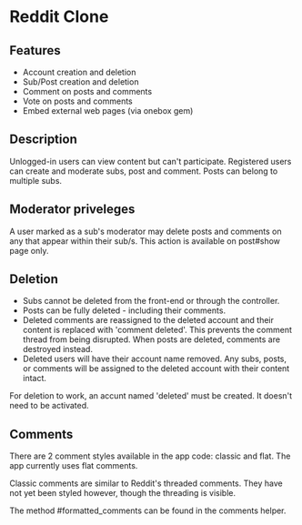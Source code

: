 # Reddit Clone


## Features
- Account creation and deletion
- Sub/Post creation and deletion
- Comment on posts and comments
- Vote on posts and comments
- Embed external web pages (via onebox gem)

## Description
Unlogged-in users can view content but can't participate. Registered users can create and moderate subs, post and comment. Posts can belong to multiple subs.

## Moderator priveleges
A user marked as a sub's moderator may delete posts and comments on any that appear within their sub/s. This action is available on post#show page only.

## Deletion
- Subs cannot be deleted from the front-end or through the controller.
- Posts can be fully deleted - including their comments.
- Deleted comments are reassigned to the deleted account and their content is replaced with 'comment deleted'. This prevents the comment thread from being disrupted. When posts are deleted, comments are  destroyed instead.
- Deleted users will have their account name removed. Any subs, posts, or comments will be assigned to the deleted account with their content intact.

For deletion to work, an accunt named 'deleted' must be created. It doesn't need to be activated.

## Comments
There are 2 comment styles available in the app code: classic and flat. The app currently uses flat comments.

Classic comments are similar to Reddit's threaded comments. They have not yet been styled however, though the threading is visible.

The method #formatted_comments can be found in the comments helper.
